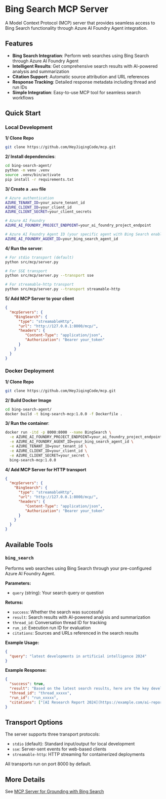 # Bing Search MCP Server

A Model Context Protocol (MCP) server that provides seamless access to Bing Search functionality through Azure AI Foundry Agent integration.

## Features

- **Bing Search Integration**: Perform web searches using Bing Search through Azure AI Foundry Agent
- **Intelligent Results**: Get comprehensive search results with AI-powered analysis and summarization
- **Citation Support**: Automatic source attribution and URL references
- **Response Tracking**: Detailed response metadata including thread and run IDs
- **Simple Integration**: Easy-to-use MCP tool for seamless search workflows

## Quick Start

### Local Development

**1/ Clone Repo**
```bash
git clone https://github.com/HeyJiqingCode/mcp.git
```

**2/ Install dependencies**:
```bash
cd bing-search-agent/
python -m venv .venv
source .venv/bin/activate
pip install -r requirements.txt
```

**3/ Create a `.env` file**
```bash
# Azure authentication
AZURE_TENANT_ID=your_azure_tenant_id
AZURE_CLIENT_ID=your_client_id
AZURE_CLIENT_SECRET=your_client_secrets

# Azure AI Foundry
AZURE_AI_FOUNDRY_PROJECT_ENDPOINT=your_ai_foundry_project_endpoint

# Azure AI Foundry Agent ID (your specific agent with Bing Search enabled)
AZURE_AI_FOUNDRY_AGENT_ID=your_bing_search_agent_id
```

**4/ Run the server**:
```bash
# For stdio transport (default)
python src/mcp/server.py

# For SSE transport
python src/mcp/server.py --transport sse

# For streamable-http transport  
python src/mcp/server.py --transport streamable-http
```

**5/ Add MCP Server to your client**
```json
{
  "mcpServers": {
    "BingSearch": {
      "type": "streamableHttp",
      "url": "http://127.0.0.1:8000/mcp/",
      "headers": {
         "Content-Type": "application/json",
         "Authorization": "Bearer your_token"
      }
    }
  }
}
```

### Docker Deployment

**1/ Clone Repo**
```bash
git clone https://github.com/HeyJiqingCode/mcp.git
```

**2/ Build Docker Image**
```bash
cd bing-search-agent/
docker build -t bing-search-mcp:1.0.0 -f Dockerfile .
```

**3/ Run the container**:
```bash
docker run -itd -p 8000:8000 --name BingSearch \
  -e AZURE_AI_FOUNDRY_PROJECT_ENDPOINT=your_ai_foundry_project_endpoint \
  -e AZURE_AI_FOUNDRY_AGENT_ID=your_bing_search_agent_id \
  -e AZURE_TENANT_ID=your_tenant_id \
  -e AZURE_CLIENT_ID=your_client_id \
  -e AZURE_CLIENT_SECRET=your_secret \
  bing-search-mcp:1.0.0
```

**4/ Add MCP Server for HTTP transport**
```json
{
  "mcpServers": {
    "BingSearch": {
      "type": "streamableHttp",
      "url": "http://127.0.0.1:8000/mcp/",
      "headers": {
         "Content-Type": "application/json",
         "Authorization": "Bearer your_token"
      }
    }
  }
}
```

## Available Tools

### `bing_search`
Performs web searches using Bing Search through your pre-configured Azure AI Foundry Agent.

**Parameters:**
- `query` (string): Your search query or question

**Returns:**
- `success`: Whether the search was successful
- `result`: Search results with AI-powered analysis and summarization
- `thread_id`: Conversation thread ID for tracking
- `run_id`: Execution run ID for evaluation
- `citations`: Sources and URLs referenced in the search results

**Example Usage:**
```json
{
  "query": "latest developments in artificial intelligence 2024"
}
```

**Example Response:**
```json
{
  "success": true,
  "result": "Based on the latest search results, here are the key developments in AI for 2024:\n\n1. **Large Language Models**: Continued advancement in GPT-4 and competing models...\n\n## Sources\n- [AI Research Report 2024](https://example.com/ai-report)\n- [Tech News: AI Breakthrough](https://example.com/tech-news)",
  "thread_id": "thread_xxxxx",
  "run_id": "run_xxxxx", 
  "citations": ["[AI Research Report 2024](https://example.com/ai-report)", "[Tech News: AI Breakthrough](https://example.com/tech-news)"]
}
```

## Transport Options

The server supports three transport protocols:
- `stdio` (default): Standard input/output for local development
- `sse`: Server-sent events for web-based clients  
- `streamable-http`: HTTP streaming for containerized deployments

All transports run on port 8000 by default.

## More Details

See [MCP Server for Grounding with Bing Search](https://heyjiqing.notion.site/MCP-Server-for-Grounding-with-Bing-Search-256de7b6e4e8806d8fcaf555b8b8126e)